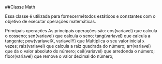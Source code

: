 ##Classe Math

Essa classe é utilizada para fornecermétodos estáticos e constantes com o objetivo de executar operações matemáticas.

Principais operações
As principais operações são:
cos(variavel) que calcula o cosseno;
sen(variavel) que calcula o seno;
tang(variavel) que calcula a tangente;
pow(variavelX, variavelY) que Multiplica o seu valor inicial x vezes;
raiz(variavel) que calcula a raíz quadrada do número;
arr(variavel) que da o valor absoluto do número;
ceil(variavel) que arredonda o número;
floor(variavel) que remove o valor decimal do número;
